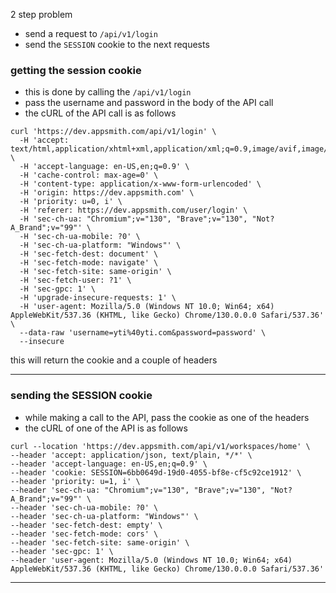 2 step problem
- send a request to `/api/v1/login` 
- send the `SESSION` cookie to the next requests

### getting the session cookie
- this is done by calling the `/api/v1/login`
- pass the username and password in the body of the API call
- the cURL of the API call is as follows
```curl
curl 'https://dev.appsmith.com/api/v1/login' \
  -H 'accept: text/html,application/xhtml+xml,application/xml;q=0.9,image/avif,image/webp,image/apng,*/*;q=0.8' \
  -H 'accept-language: en-US,en;q=0.9' \
  -H 'cache-control: max-age=0' \
  -H 'content-type: application/x-www-form-urlencoded' \
  -H 'origin: https://dev.appsmith.com' \
  -H 'priority: u=0, i' \
  -H 'referer: https://dev.appsmith.com/user/login' \
  -H 'sec-ch-ua: "Chromium";v="130", "Brave";v="130", "Not?A_Brand";v="99"' \
  -H 'sec-ch-ua-mobile: ?0' \
  -H 'sec-ch-ua-platform: "Windows"' \
  -H 'sec-fetch-dest: document' \
  -H 'sec-fetch-mode: navigate' \
  -H 'sec-fetch-site: same-origin' \
  -H 'sec-fetch-user: ?1' \
  -H 'sec-gpc: 1' \
  -H 'upgrade-insecure-requests: 1' \
  -H 'user-agent: Mozilla/5.0 (Windows NT 10.0; Win64; x64) AppleWebKit/537.36 (KHTML, like Gecko) Chrome/130.0.0.0 Safari/537.36' \
  --data-raw 'username=yti%40yti.com&password=password' \
  --insecure
```

this will return the cookie and a couple of headers

---
### sending the SESSION cookie
- while making a call to the API, pass the cookie as one of the headers
- the cURL of one of the API is as follows
```curl
curl --location 'https://dev.appsmith.com/api/v1/workspaces/home' \
--header 'accept: application/json, text/plain, */*' \
--header 'accept-language: en-US,en;q=0.9' \
--header 'cookie: SESSION=6bb0649d-19d0-4055-bf8e-cf5c92ce1912' \
--header 'priority: u=1, i' \
--header 'sec-ch-ua: "Chromium";v="130", "Brave";v="130", "Not?A_Brand";v="99"' \
--header 'sec-ch-ua-mobile: ?0' \
--header 'sec-ch-ua-platform: "Windows"' \
--header 'sec-fetch-dest: empty' \
--header 'sec-fetch-mode: cors' \
--header 'sec-fetch-site: same-origin' \
--header 'sec-gpc: 1' \
--header 'user-agent: Mozilla/5.0 (Windows NT 10.0; Win64; x64) AppleWebKit/537.36 (KHTML, like Gecko) Chrome/130.0.0.0 Safari/537.36'
```

---

